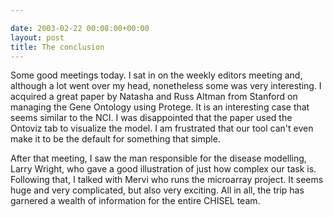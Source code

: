 ```yaml
---

date: 2003-02-22 00:08:00+00:00
layout: post
title: The conclusion
---
```


Some good meetings today. I sat in on the weekly editors meeting and, although a lot went over my head, nonetheless some was very interesting. I acquired a great paper by Natasha and Russ Altman from Stanford on managing the Gene Ontology using Protege. It is an interesting case that seems similar to the NCI. I was disappointed that the paper used the Ontoviz tab to visualize the model. I am frustrated that our tool can't even make it to be the default for something that simple.

After that meeting, I saw the man responsible for the disease modelling, Larry Wright, who gave a good illustration of just how complex our task is.
Following that, I talked with Mervi who runs the microarray project. It seems huge and very complicated, but also very exciting. All in all, the trip has garnered a wealth of information for the entire CHISEL team.
